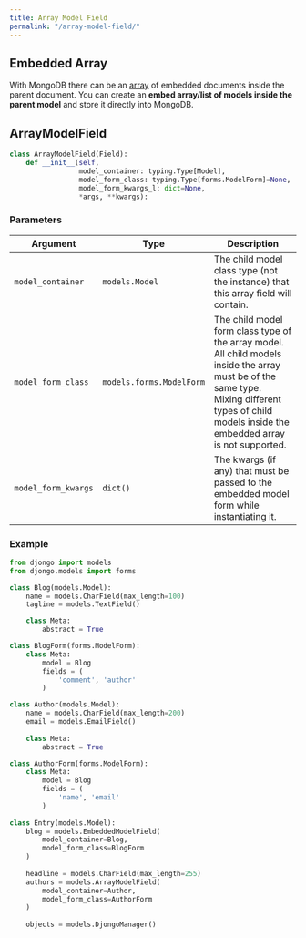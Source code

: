 ```yaml
---
title: Array Model Field
permalink: "/array-model-field/"
---
```



## Embedded Array

With MongoDB there can be an [array](https://docs.mongodb.com/manual/core/document/#arrays) of embedded documents inside the parent document. You can create an **embed array/list of models inside the parent model** and store it directly into MongoDB.


## ArrayModelField

```python
class ArrayModelField(Field):
    def __init__(self,
                 model_container: typing.Type[Model],
                 model_form_class: typing.Type[forms.ModelForm]=None,
                 model_form_kwargs_l: dict=None,
                 *args, **kwargs):
```

### Parameters


Argument | Type | Description
---------|------|-------------
`model_container` | `models.Model` | The child model class type (not the instance) that this array field will contain.
`model_form_class` | `models.forms.ModelForm` | The child model form class type of the array model. All child models inside the array must be of the same type. Mixing different types of child models inside the embedded array is not supported.
`model_form_kwargs` | `dict()` | The kwargs (if any) that must be passed to the embedded model form while instantiating it.
  
### Example

```python
from djongo import models
from djongo.models import forms

class Blog(models.Model):
    name = models.CharField(max_length=100)
    tagline = models.TextField()

    class Meta:
        abstract = True

class BlogForm(forms.ModelForm):
    class Meta:
        model = Blog
        fields = (
            'comment', 'author'
        )

class Author(models.Model):
    name = models.CharField(max_length=200)
    email = models.EmailField()
    
    class Meta:
        abstract = True

class AuthorForm(forms.ModelForm):
    class Meta:
        model = Blog
        fields = (
            'name', 'email'
        )
        
class Entry(models.Model):
    blog = models.EmbeddedModelField(
        model_container=Blog,
        model_form_class=BlogForm
    )
    
    headline = models.CharField(max_length=255)    
    authors = models.ArrayModelField(
        model_container=Author,
        model_form_class=AuthorForm
    )
    
    objects = models.DjongoManager()
```
